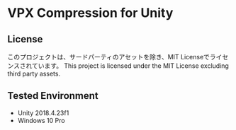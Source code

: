 # VPX Compression for Unity

## License
このプロジェクトは、サードパーティのアセットを除き、MIT Licenseでライセンスされています。
This project is licensed under the MIT License excluding third party assets.

## Tested Environment
- Unity 2018.4.23f1
- Windows 10 Pro
